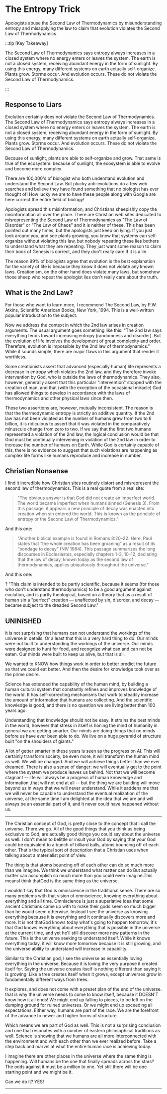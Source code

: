 # The Entropy Trick

Apologists abuse the Second Law of Thermodynamics by misunderstanding entropy and misapplying the law to claim that evolution violates the Second Law of Thermodynamics.

:::tip [Key Takeaway]

The Second Law of Thermodynamics says entropy always increases in a closed system where no energy enters or leaves the system.  The earth is not a closed system, receiving abundant energy in the form of sunlight.  By using this energy, many different systems on earth actually self-organize.  Plants grow.  Storms occur.  And evolution occurs.  These do not violate the Second Law of Thermodynamics.

:::

## Response to Liars

Evolution certainly does not violate the Second Law of Thermodynamics.  The Second Law of Thermodynamics says entropy always increases in a closed system where no energy enters or leaves the system.  The earth is not a closed system, receiving abundant energy in the form of sunlight.  By using this energy, many different systems on earth actually self-organize.  Plants grow.  Storms occur.  And evolution occurs.  These do not violate the Second Law of Thermodynamics.

Because of sunlight, plants are able to self-organize and grow.  That same is true of the ecosystem: because of sunlight, the ecosystem is able to evolve and become more complex.  

There are 100,000's of biologist who both understand evolution and understand the Second Law.  But plucky anti-evolutions do a few web searches and believe they have found something that no biologist has ever thought of!  How lucky we are to have these people along with Google are here correct the entire field of biology!

Apologists spread this misinformation, and Christians sheepishly copy the misinformation all over the place.  There are Christian web sites dedicated to misrepresenting the Second Law of Thermodynamics as "The Law of Disorder" or "The Law of Chaos" and it is neither of these.  This has been pointed out many times, but the apologists just keep on lying.  If you just look around you, and see plants growing, you know that systems can self-organize without violating this law, but nobody repeating these lies bothers to understand what they are repeating.  They just want some reason to claim their book of Genesis is correct, and they don't really care if it is a lie.

The reason 99% of biologists agree that evolution is the best explanation for the variety of life is because they know it does not violate any known laws.  Creationism, on the other hand does violate many laws, but somehow those sheep who repeat the apologist lies don't really care about the truth.

## What is the 2nd Law?

For those who want to learn more, I recommend The Second Law, by P.W. Atkins, Scientific American Books, New York, 1994. This is a well-written popular introduction to the subject. 

Now we address the context in which the 2nd law arises in creation arguments. The usual argument goes something like this: "The 2nd law says everything tends toward increasing entropy (randomness and disorder). But the evolution of life involves the development of great complexity and order. Therefore, evolution is impossible by the 2nd law of thermodynamics." While it sounds simple, there are major flaws in this argument that render it worthless.

Some creationists assert that advanced (especially human) life represents a decrease in entropy which violates the 2nd law, and they therefore invoke intervention by God, who is outside the laws of thermodynamics. They also, however, generally assert that this particular "intervention" stopped with the creation of man, and that (with the exception of the occasional miracle) God has allowed things to develop in accordance with the laws of thermodynamics and other physical laws since then.

These two assertions are, however, mutually inconsistent. The reason is that the thermodynamic entropy is strictly an additive quantity. If the 2nd law has not been violated as the number of humans grew from two to 6 billion, it is ridiculous to assert that it was violated in the comparatively minuscule change from zero to two. If we say that the first two humans represented a violation of the 2nd law, the logical conclusion would be that God must be continually intervening in violation of the 2nd law in order to increase the number of humans on Earth. While God is certainly capable of this, there is no evidence to suggest that such violations are happening as complex life forms like humans reproduce and increase in number.

## Christian Nonsense

I find it incredible how Christian sites routinely distort and misrepresent the second law of thermodynamics.  This is a real quote from a real site:

> "The obvious answer is that God did not create an imperfect world. The world became imperfect when humans sinned (Genesis 3). From this passage, it appears a new principle of decay was enacted into creation when sin entered the world. This is known as the principle of entropy or the Second Law of Thermodynamics."

And this one: 

> "Another biblical example is found in Romans 8:20–22. Here, Paul states that “the whole creation has been groaning” as a result of its “bondage to decay” (NIV 1984). This passage summarizes the long discourses in Ecclesiastes, especially chapters 1–3, 10–12, declaring that the law of decay, known today as the second law of thermodynamics, applies ubiquitously throughout the universe."

And this one: 

? "This claim is intended to be partly scientific, because it seems (for those who don't understand thermodynamics) to be a good argument against evolution, and is partly theological, based on a theory that as a result of human sin a "perfect" creation — unaffected by sin, disorder, and decay — became subject to the dreaded Second Law."




## UNINISHED

it is not surprising that humans can not understand the workings of the universe in details.  Or a least that this is a very hard thing to do.  Our minds were not built to understanding the workings of the universe.  Our minds were designed to hunt for food, and recognize what can and can not be eaten.  Our minds were built to keep us alive, but that is all.

We wanted to KNOW how things work in order to better predict the future so that we could eat better.  And then the desire for knowledge took over as the prime desire.

Science has extended the capability of the human mind, by building a human cultural system that constantly refines and improves knowledge of the world.  It has self-correcting mechanisms that work to steadily increase the amount of information that humans are collecting.  And the scientific knowledge is good, and there is no question we are living better than 100 years ago.  

Understanding that knowledge should not be easy.  It strains the best minds in the world, however that stress in itself is honing the mind of humanity in general we are getting smarter.  Our minds are doing things that no minds before us have ever been able to do.  We live on a huge pyramid of structure built "on the shoulders of giants."

A lot of getter smarter in these years is seen as the progress on AI.  This will certainly transform society, be even more, it will transform the human mind as well.  We will be changed.  And we will achieve things better than we ever dreamed.  There is also a sense of danger:  we will eventually get to the point where the system we produce leaves us behind.  Not that we will become stagnant -- life will always be a progress of human knowledge and information ,that will not end at all -- but the thing we are building will move beyond us in ways that we will never understand.  While it saddens me that we will never be capable to understand the eventual realization of the universe, at the same time I am delighted at the idea that we are and will always be an essential part of it, and it never could have happened without us.

----

The Christian concept of God, is pretty close to the concept that I call the universe. There we go. All of the good things that you think as being exclusive to God, are actually good things you could say about the universe as well. I don't mean to belittle or insult your God by saying that your God could be equivalent to a bunch of billiard balls, atoms bouncing off of each other. That's the typical sort of description that a Christian uses when talking about a materialist point of view.

The thing is that atoms bouncing off of each other can do so much more than we imagine.  We think we understand what matter can do But actually matter can accomplish so much more than you could even imagine.This meansI think thatGod is the same thing as the universe.

I wouldn't say that God is omniscience in the traditional sense. There are so many problems with that vision of omniscience, knowing everything about everything and all time. Omniscience is just a superlative idea that some ancient Christians came up with to make their gods seem so much bigger than he would seem otherwise.  Instead I see the universe as knowing everything because it is everything and it continually discovers more and more. It is not thatGod knows today what's going to happen tomorrow, it's that God knows everything about everything that is possible in the universe at the current time, and yet he'll still discover more new patterns in the future. This is the universe seeking to understand itself.  While it knows everything today, it will know more tomorrow because it is still growing, and the universe ability to understand will increase in capability.

Similar to the Christian god, I see the universe as essentially loving everything in the universe.  Because it is loving the very purpose it created itself for.  Saying the universe creates itself is nothing different than saying it is growing.  Like a tree creates itself when it grows, except universes grow in fundamentally different ways from trees.  

It explores, and does not come with a preset plan of the end of the universe.  that is why the universe needs to come to know itself, because it DOESN'T know how it all ends!  We might end up falling to pieces, to be left on the dumping ground for ruined universes.  Or we might end up exceeding all expectations.  Either way, humans are part of the race.  We are the forefront of the advance to newer and higher forms of structure.

Which means we are part of God as well.  This is not a surprising conclusion and one that resonates with a number of eastern philosophical traditions as well.  Science is showing that we humans are all more interconnected with the environment and with each other than we ever realized before.  Take a step back and marvel at what the entire human race is achieving today.

I imagine there are other places in the universe where the same thing is happening.  Will humans be the one that finally spreads across the stars?  The odds against it must be a million to one.  Yet still there will be one starting point and we might be it.

Can we do it?  YES!

-----------------